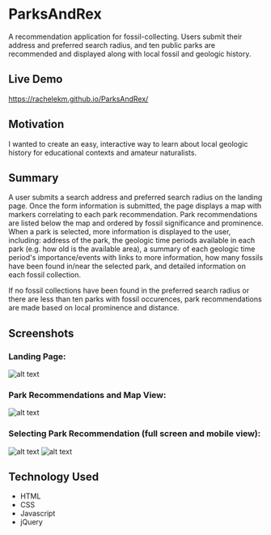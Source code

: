# ParksAndRex
A recommendation application for fossil-collecting. Users submit their address and preferred search radius, and ten public parks are recommended and displayed along with local fossil and geologic history.
## Live Demo
https://rachelekm.github.io/ParksAndRex/
## Motivation
I wanted to create an easy, interactive way to learn about local geologic history for educational contexts and amateur naturalists.
## Summary
A user submits a search address and preferred search radius on the landing page. Once the form information is submitted, the page displays a map with markers correlating to each park recommendation. Park recommendations are listed below the map and ordered by fossil significance and prominence. When a park is selected, more information is displayed to the user, including: address of the park, the geologic time periods available in each park (e.g. how old is the available area), a summary of each geologic time period's importance/events with links to more information, how many fossils have been found in/near the selected park, and detailed information on each fossil collection.  


If no fossil collections have been found in the preferred search radius or there are less than ten parks with fossil occurences, park recommendations are made based on local prominence and distance.
## Screenshots
### Landing Page:
![alt text](https://i.imgur.com/phbgHtJ.png?1)
### Park Recommendations and Map View:
![alt text](https://i.imgur.com/xH1rb1v.png?1)
### Selecting Park Recommendation (full screen and mobile view):
![alt text](https://i.imgur.com/bPVUoBP.png?1)
![alt text](https://i.imgur.com/4krfirp.png?1)
## Technology Used
* HTML
* CSS
* Javascript
* jQuery
